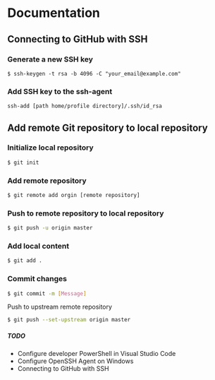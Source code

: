 # Documentation

## Connecting to GitHub with SSH
### Generate a new SSH key
```
$ ssh-keygen -t rsa -b 4096 -C "your_email@example.com"
```
### Add SSH key to the ssh-agent
```
ssh-add [path home/profile directory]/.ssh/id_rsa
```

## Add remote Git repository to local repository
### Initialize local repository
```bash
$ git init
```
### Add remote repository
```bash
$ git remote add orgin [remote repository]
```
### Push to remote repository to local repository
```bash
$ git push -u origin master
```
### Add local content
```bash
$ git add .
```
### Commit changes
```bash
$ git commit -m [Message]
```
Push to upstream remote repository
```bash
$ git push --set-upstream origin master
```

##### TODO
* Configure developer PowerShell in Visual Studio Code
* Configure OpenSSH Agent on Windows
* Connecting to GitHub with SSH
